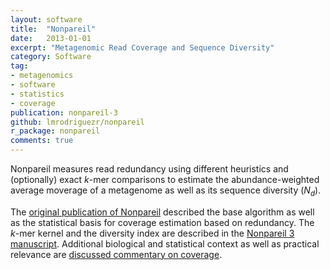 ```yaml
---
layout: software
title:  "Nonpareil"
date:   2013-01-01
excerpt: "Metagenomic Read Coverage and Sequence Diversity"
category: Software
tag:
- metagenomics
- software
- statistics
- coverage
publication: nonpareil-3
github: lmrodriguezr/nonpareil
r_package: nonpareil
comments: true
---
```


Nonpareil measures read redundancy using different heuristics and (optionally)
exact *k*-mer comparisons to estimate the abundance-weighted average moverage
of a metagenome as well as its sequence diversity (*N<sub>d</sub>*).

The [original publication of Nonpareil](/publication/nonpareil-coverage)
described the base algorithm as well as the statistical basis for coverage
estimation based on redundancy. The *k*-mer kernel and the diversity index are
described in the [Nonpareil 3 manuscript](/publication/nonpareil-3). Additional
biological and statistical context as well as practical relevance are
[discussed commentary on coverage](/publication/coverage-matters).
